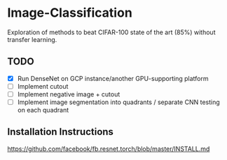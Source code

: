 # Image-Classification
Exploration of methods to beat CIFAR-100 state of the art (85%) without transfer learning.

## TODO
- [x] Run DenseNet on GCP instance/another GPU-supporting platform
- [ ] Implement cutout
- [ ] Implement negative image + cutout
- [ ] Implement image segmentation into quadrants / separate CNN testing on each quadrant

## Installation Instructions
https://github.com/facebook/fb.resnet.torch/blob/master/INSTALL.md
